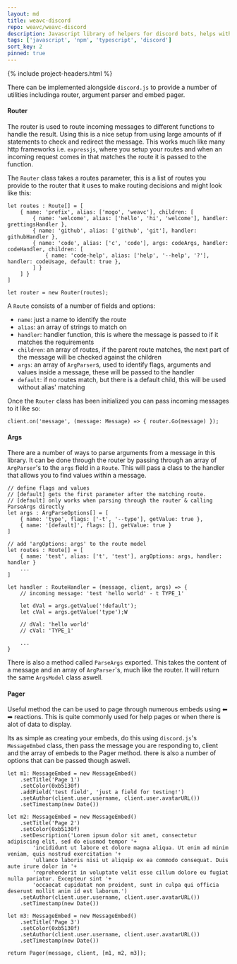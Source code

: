 ```yaml
---
layout: md
title: weavc-discord
repo: weavc/weavc-discord
description: Javascript library of helpers for discord bots, helps with parsing and routing messages and paging embeds with reactions. Works inline with discord.js
tags: ['javascript', 'npm', 'typescript', 'discord']
sort_key: 2
pinned: true
---
```


{% include project-headers.html %}

There can be implemented alongside `discord.js` to provide a number of utilities includinga router, argument parser and embed pager. 

#### Router

The router is used to route incoming messages to different functions to handle the result. Using this is a nice setup from using large amounts of if statements to check and redirect the message. This works much like many http frameworks i.e. `expressjs`, where you setup your routes and when an incoming request comes in that matches the route it is passed to the function. 

The `Router` class takes a routes parameter, this is a list of routes you provide to the router that it uses to make routing decisions and might look like this:
```
let routes : Route[] = [
    { name: 'prefix', alias: ['mogo', 'weavc'], children: [
        { name: 'welcome', alias: ['hello', 'hi', 'welcome'], handler: grettingsHandler },
        { name: 'github', alias: ['github', 'git'], handler: githubHandler },
        { name: 'code', alias: ['c', 'code'], args: codeArgs, handler: codeHandler, children: [
            { name: 'code-help', alias: ['help', '--help', '?'], handler: codeUsage, default: true },
        ] }
    ] }
]

let router = new Router(routes);
```

A `Route` consists of a number of fields and options:
- `name`: just a name to identify the route
- `alias`: an array of strings to match on
- `handler`: handler function, this is where the message is passed to if it matches the requirements
- `children`: an array of routes, if the parent route matches, the next part of the message will be checked against the children
- `args`: an array of `ArgParser`s, used to identify flags, arguments and values inside a message, these will be passed to the handler
- `default`: if no routes match, but there is a default child, this will be used without alias' matching

Once the `Router` class has been initialized you can pass incoming messages to it like so:
```
client.on('message', (message: Message) => { router.Go(message) });
```

#### Args

There are a number of ways to parse arguments from a message in this library. It can be done through the router by passing through an array of `ArgParser`'s to the `args` field in a `Route`. This will pass a class to the handler that allows you to find values within a message.

```
// define flags and values
// [default] gets the first parameter after the matching route. 
// [default] only works when parsing through the router & calling ParseArgs directly
let args : ArgParseOptions[] = [
    { name: 'type', flags: ['-t', '--type'], getValue: true },
    { name: '[default]', flags: [], getValue: true }
]

// add 'argOptions: args' to the route model
let routes : Route[] = [
    { name: 'test', alias: ['t', 'test'], argOptions: args, handler: handler }
    ...
]

let handler : RouteHandler = (message, client, args) => {
    // incoming message: 'test 'hello world' - t TYPE_1'

    let dVal = args.getValue('!default');
    let cVal = args.getValue('type');W

    // dVal: 'hello world'
    // cVal: 'TYPE_1'

    ...
}
```

There is also a method called `ParseArgs` exported. This takes the content of a message and an array of `ArgParser`'s, much like the router. It will return the same `ArgsModel` class aswell.

#### Pager

Useful method the can be used to page through numerous embeds using ⬅ ➡ reactions. This is quite commonly used for help pages or when there is alot of data to display.

Its as simple as creating your embeds, do this using `discord.js`'s `MessageEmbed` class, then pass the message you are responding to, client and the array of embeds to the Pager method. there is also a number of options that can be passed though aswell.

```
let m1: MessageEmbed = new MessageEmbed()
    .setTitle('Page 1')
    .setColor(0xb5130f)
    .addField('test field', 'just a field for testing!')
    .setAuthor(client.user.username, client.user.avatarURL())
    .setTimestamp(new Date())

let m2: MessageEmbed = new MessageEmbed()
    .setTitle('Page 2')
    .setColor(0xb5130f)
    .setDescription('Lorem ipsum dolor sit amet, consectetur adipiscing elit, sed do eiusmod tempor '+
        'incididunt ut labore et dolore magna aliqua. Ut enim ad minim veniam, quis nostrud exercitation '+
        'ullamco laboris nisi ut aliquip ex ea commodo consequat. Duis aute irure dolor in '+
        'reprehenderit in voluptate velit esse cillum dolore eu fugiat nulla pariatur. Excepteur sint '+
        'occaecat cupidatat non proident, sunt in culpa qui officia deserunt mollit anim id est laborum.')
    .setAuthor(client.user.username, client.user.avatarURL())
    .setTimestamp(new Date())

let m3: MessageEmbed = new MessageEmbed()
    .setTitle('Page 3')
    .setColor(0xb5130f)
    .setAuthor(client.user.username, client.user.avatarURL())
    .setTimestamp(new Date())

return Pager(message, client, [m1, m2, m3]);
```